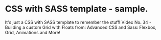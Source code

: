 # CSS with SASS template - sample. 
It's just a CSS with SASS template to remember the stuff! 
 Video No. 34 - Building a custom Grid with Floats from: Advanced CSS and Sass: Flexbox, Grid, Animations and More!
